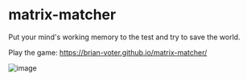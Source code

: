 # matrix-matcher
Put your mind's working memory to the test and try to save the world.

Play the game: https://brian-voter.github.io/matrix-matcher/

![image](https://github.com/brian-voter/matrix-matcher/assets/5050862/9c6fd576-fff5-461e-b315-8d4df2fcfeba)

